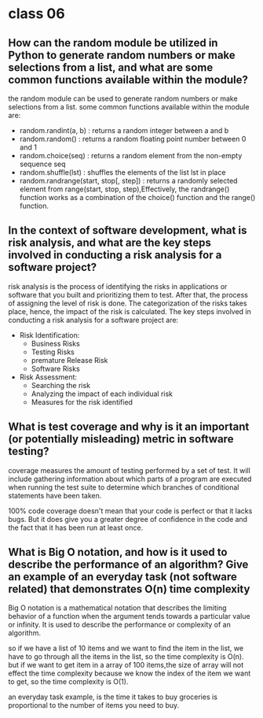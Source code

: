 # class 06

## How can the random module be utilized in Python to generate random numbers or make selections from a list, and what are some common functions available within the module?

the  random module can be used to generate random numbers or make selections from a list. some common functions available within the module are:

- random.randint(a, b) : returns a random integer between a and b
- random.random() : returns a random floating point number between 0 and 1
- random.choice(seq) : returns a random element from the non-empty sequence seq
- random.shuffle(lst) : shuffles the elements of the list lst in place
- random.randrange(start, stop[, step]) : returns a randomly selected element from range(start, stop, step),Effectively, the randrange() function works as a combination of the choice() function and the range() function.

## In the context of software development, what is risk analysis, and what are the key steps involved in conducting a risk analysis for a software project?

risk analysis is the process of identifying the risks in applications or software that you built and prioritizing them to test. After that, the process of assigning the level of risk is done. The categorization of the risks takes place, hence, the impact of the risk is calculated. The key steps involved in conducting a risk analysis for a software project are:

- Risk Identification:
  - Business Risks
  - Testing Risks
  - premature Release Risk
  - Software Risks
- Risk Assessment:
  - Searching the risk
  - Analyzing the impact of each individual risk
  - Measures for the risk identified

## What is test coverage and why is it an important (or potentially misleading) metric in software testing?

coverage measures the amount of testing performed by a set of test. It will include gathering information about which parts of a program are executed when running the test suite to determine which branches of conditional statements have been taken.

100% code coverage doesn't mean that your code is perfect or that it lacks bugs. But it does give you a greater degree of confidence in the code and the fact that it has been run at least once.

## What is Big O notation, and how is it used to describe the performance of an algorithm? Give an example of an everyday task (not software related) that demonstrates O(n) time complexity

Big O notation is a mathematical notation that describes the limiting behavior of a function when the argument tends towards a particular value or infinity. It is used to describe the performance or complexity of an algorithm.

so if we have a list of 10 items and we want to find the item in the list, we have to go through all the items in the list, so the time complexity is O(n).
but if we want to get item in a array of 100 items,the size of array will not effect the time complexity because we know the index of the item we want to get, so the time complexity is O(1).

an everyday task example, is the time it takes to buy groceries is proportional to the number of items you need to buy.
